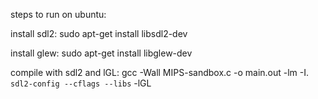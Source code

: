 steps to run on ubuntu:

install sdl2:
sudo apt-get install libsdl2-dev

install glew:
sudo apt-get install libglew-dev

compile with sdl2 and lGL:
gcc -Wall  MIPS-sandbox.c -o main.out -lm -I. `sdl2-config --cflags --libs` -lGL
